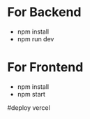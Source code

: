 # For Backend
  * npm install
  * npm run dev

# For Frontend
  * npm install
  * npm start

#deploy
vercel